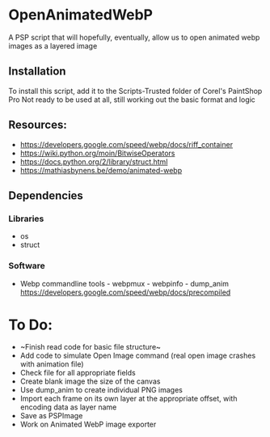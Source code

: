 # OpenAnimatedWebP
A PSP script that will hopefully, eventually, allow us to open animated webp images as a layered image

## Installation
To install this script, add it to the Scripts-Trusted folder of Corel's PaintShop Pro
Not ready to be used at all, still working out the basic format and logic

## Resources:
* https://developers.google.com/speed/webp/docs/riff_container
* https://wiki.python.org/moin/BitwiseOperators
* https://docs.python.org/2/library/struct.html
* https://mathiasbynens.be/demo/animated-webp

## Dependencies
### Libraries
* os
* struct

### Software
* Webp commandline tools - webpmux - webpinfo - dump_anim
https://developers.google.com/speed/webp/docs/precompiled

# To Do:
* ~Finish read code for basic file structure~
* Add code to simulate Open Image command (real open image crashes with animation file)
* Check file for all appropriate fields
* Create blank image the size of the canvas
* Use dump_anim to create individual PNG images
* Import each frame on its own layer at the appropriate offset, with encoding data as layer name
* Save as PSPImage
* Work on Animated WebP image exporter
